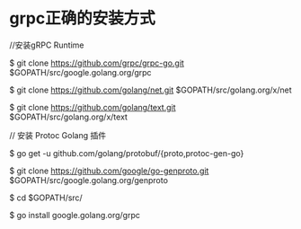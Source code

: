 # grpc正确的安装方式

//安装gRPC Runtime
 
$ git clone https://github.com/grpc/grpc-go.git $GOPATH/src/google.golang.org/grpc
 
$ git clone https://github.com/golang/net.git $GOPATH/src/golang.org/x/net
 
$ git clone https://github.com/golang/text.git $GOPATH/src/golang.org/x/text
 
// 安装 Protoc Golang 插件
 
$ go get -u github.com/golang/protobuf/{proto,protoc-gen-go}
 
$ git clone https://github.com/google/go-genproto.git $GOPATH/src/google.golang.org/genproto
 
$ cd $GOPATH/src/
 
$ go install google.golang.org/grpc
